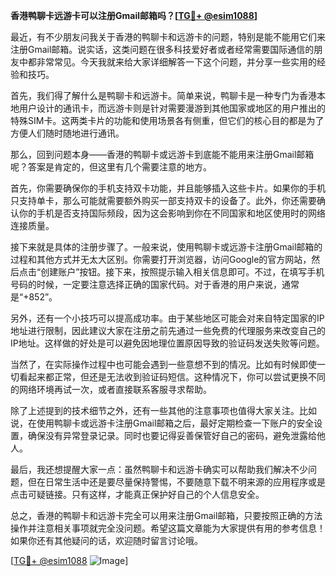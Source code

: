**香港鸭聊卡远游卡可以注册Gmail邮箱吗？[[TG💪+ @esim1088](https://t.me/s/esim1088)]**

最近，有不少朋友问我关于香港的鸭聊卡和远游卡的问题，特别是能不能用它们来注册Gmail邮箱。说实话，这类问题在很多科技爱好者或者经常需要国际通信的朋友中都非常常见。今天我就来给大家详细解答一下这个问题，并分享一些实用的经验和技巧。

首先，我们得了解什么是鸭聊卡和远游卡。简单来说，鸭聊卡是一种专门为香港本地用户设计的通讯卡，而远游卡则是针对需要漫游到其他国家或地区的用户推出的特殊SIM卡。这两类卡片的功能和使用场景各有侧重，但它们的核心目的都是为了方便人们随时随地进行通讯。

那么，回到问题本身——香港的鸭聊卡或远游卡到底能不能用来注册Gmail邮箱呢？答案是肯定的，但这里有几个需要注意的地方。

首先，你需要确保你的手机支持双卡功能，并且能够插入这些卡片。如果你的手机只支持单卡，那么可能就需要额外购买一部支持双卡的设备了。此外，你还需要确认你的手机是否支持国际频段，因为这会影响到你在不同国家和地区使用时的网络连接质量。

接下来就是具体的注册步骤了。一般来说，使用鸭聊卡或远游卡注册Gmail邮箱的过程和其他方式并无太大区别。你需要打开浏览器，访问Google的官方网站，然后点击“创建账户”按钮。接下来，按照提示输入相关信息即可。不过，在填写手机号码的时候，一定要注意选择正确的国家代码。对于香港的用户来说，通常是“+852”。

另外，还有一个小技巧可以提高成功率。由于某些地区可能会对来自特定国家的IP地址进行限制，因此建议大家在注册之前先通过一些免费的代理服务来改变自己的IP地址。这样做的好处是可以避免因地理位置原因导致的验证码发送失败等问题。

当然了，在实际操作过程中也可能会遇到一些意想不到的情况。比如有时候即使一切看起来都正常，但还是无法收到验证码短信。这种情况下，你可以尝试更换不同的网络环境再试一次，或者直接联系客服寻求帮助。

除了上述提到的技术细节之外，还有一些其他的注意事项也值得大家关注。比如说，在使用鸭聊卡或远游卡注册Gmail邮箱之后，最好定期检查一下账户的安全设置，确保没有异常登录记录。同时也要记得妥善保管好自己的密码，避免泄露给他人。

最后，我还想提醒大家一点：虽然鸭聊卡和远游卡确实可以帮助我们解决不少问题，但在日常生活中还是要尽量保持警惕，不要随意下载不明来源的应用程序或是点击可疑链接。只有这样，才能真正保护好自己的个人信息安全。

总之，香港的鸭聊卡和远游卡完全可以用来注册Gmail邮箱，只要按照正确的方法操作并注意相关事项就完全没问题。希望这篇文章能为大家提供有用的参考信息！如果你还有其他疑问的话，欢迎随时留言讨论哦。

[[TG💪+ @esim1088](https://t.me/s/esim1088) ![Image](https://i.postimg.cc/4NQfJmqS/Snipaste-2025-05-13-00-14-12.png)]